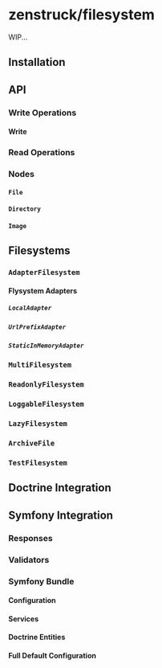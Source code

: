 # zenstruck/filesystem

WIP...

## Installation

## API

### Write Operations

#### Write

### Read Operations

### Nodes

#### `File`

#### `Directory`

#### `Image`

## Filesystems

### `AdapterFilesystem`

#### Flysystem Adapters

##### `LocalAdapter`

##### `UrlPrefixAdapter`

##### `StaticInMemoryAdapter`

### `MultiFilesystem`

### `ReadonlyFilesystem`

### `LoggableFilesystem`

### `LazyFilesystem`

### `ArchiveFile`

### `TestFilesystem`

## Doctrine Integration

## Symfony Integration

### Responses

### Validators

### Symfony Bundle

#### Configuration

#### Services

#### Doctrine Entities

#### Full Default Configuration
